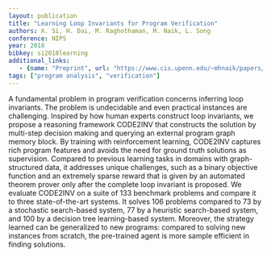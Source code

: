 ```yaml
---
layout: publication
title: "Learning Loop Invariants for Program Verification"
authors: X. Si, H. Dai, M. Raghothaman, M. Naik, L. Song
conference: NIPS
year: 2018
bibkey: si2018learning
additional_links:
   - {name: "Preprint", url: "https://www.cis.upenn.edu/~mhnaik/papers/nips18.pdf"}
tags: ["program analysis", "verification"]
---
```

A fundamental problem in program verification concerns inferring loop invariants.
The problem is undecidable and even practical instances are challenging. Inspired
by how human experts construct loop invariants, we propose a reasoning framework
CODE2INV
that constructs the solution by multi-step decision making and querying
an external program graph memory block. By training with reinforcement learning,
CODE2INV
captures rich program features and avoids the need for ground truth
solutions as supervision.  Compared to previous learning tasks in domains with
graph-structured data, it addresses unique challenges, such as a binary objective
function and an extremely sparse reward that is given by an automated theorem
prover only after the complete loop invariant is proposed. We evaluate
CODE2INV on
a suite of 133 benchmark problems and compare it to three state-of-the-art systems.
It solves 106 problems compared to 73 by a stochastic search-based system, 77 by
a heuristic search-based system, and 100 by a decision tree learning-based system.
Moreover, the strategy learned can be generalized to new programs: compared to
solving new instances from scratch, the pre-trained agent is more sample efficient
in finding solutions.
